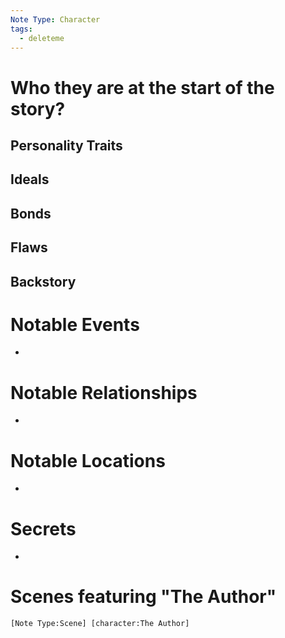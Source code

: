 ```yaml
---
Note Type: Character
tags:
  - deleteme
---
```

# Who they are at the start of the story?

## Personality Traits

## Ideals

## Bonds

## Flaws

## Backstory

# Notable Events

- 

# Notable Relationships

- 

# Notable Locations

- 

# Secrets

- 

# Scenes featuring "The Author"

```query
[Note Type:Scene] [character:The Author]
```